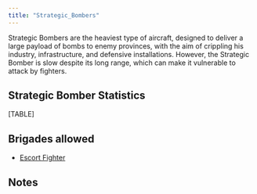 ```yaml
---
title: "Strategic_Bombers"
---
```


Strategic Bombers are the heaviest type of aircraft, designed to deliver
a large payload of bombs to enemy provinces, with the aim of crippling
his industry, infrastructure, and defensive installations. However, the
Strategic Bomber is slow despite its long range, which can make it
vulnerable to attack by fighters.

##  Strategic Bomber Statistics 

[TABLE]

##  Brigades allowed 

-   [Escort Fighter](/Escort_Fighter "Escort Fighter")

##  Notes 
